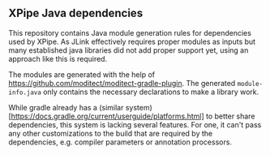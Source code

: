 ## XPipe Java dependencies

This repository contains Java module generation rules for dependencies used by XPipe.
As JLink effectively requires proper modules as inputs but many established java libraries did not add proper support yet, using an approach like this is required.

The modules are generated with the help of https://github.com/moditect/moditect-gradle-plugin.
The generated `module-info.java` only contains the necessary declarations to make a library work.


While gradle already has a (similar system)[https://docs.gradle.org/current/userguide/platforms.html] to better share dependencies, this system is lacking several features.
For one, it can't pass any other customizations to the build that are required by the dependencies, e.g. compiler parameters or annotation processors.